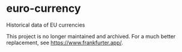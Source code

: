 # euro-currency
 Historical data of EU currencies
 
This project is no longer maintained and archived. For a much better replacement, see https://www.frankfurter.app/.
